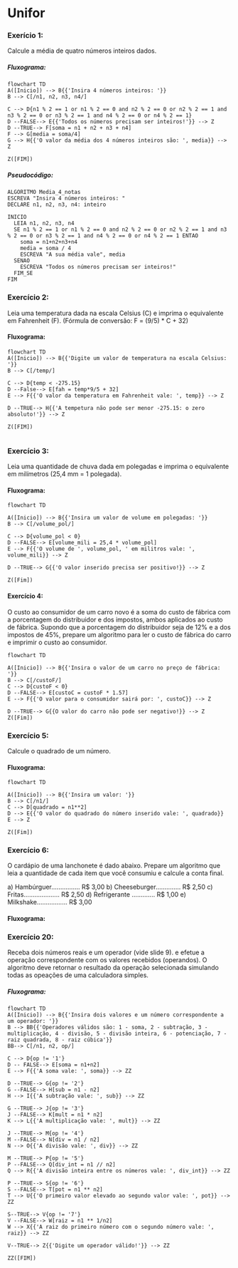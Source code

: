 # Unifor

### Exerício 1:
Calcule a média de quatro números inteiros dados.

##### Fluxograma:

```mermaid
flowchart TD
A([Inicio]) --> B{{'Insira 4 números inteiros: '}}
B --> C[/n1, n2, n3, n4/]

C --> D{n1 % 2 == 1 or n1 % 2 == 0 and n2 % 2 == 0 or n2 % 2 == 1 and n3 % 2 == 0 or n3 % 2 == 1 and n4 % 2 == 0 or n4 % 2 == 1}
D --FALSE--> E{{'Todos os números precisam ser inteiros!'}} --> Z
D --TRUE--> F[soma = n1 + n2 + n3 + n4]
F --> G[media = soma/4]
G --> H{{'O valor da média dos 4 números inteiros são: ', media}} --> Z

Z([FIM])
```

##### Pseudocódigo:

```
ALGORITMO Media_4_notas
ESCREVA "Insira 4 números inteiros: "
DECLARE n1, n2, n3, n4: inteiro

INICIO
  LEIA n1, n2, n3, n4
  SE n1 % 2 == 1 or n1 % 2 == 0 and n2 % 2 == 0 or n2 % 2 == 1 and n3 % 2 == 0 or n3 % 2 == 1 and n4 % 2 == 0 or n4 % 2 == 1 ENTAO
    soma = n1+n2+n3+n4
    media = soma / 4
    ESCREVA "A sua média vale", media
  SENAO
    ESCREVA "Todos os números precisam ser inteiros!"
  FIM_SE
FIM
```

### Exercício 2:
Leia uma temperatura dada na escala Celsius (C) e imprima o equivalente em Fahrenheit (F). (Fórmula de conversão: F = (9/5) * C + 32)

#### Fluxograma:

```mermaid
flowchart TD
A([Inicio]) --> B{{'Digite um valor de temperatura na escala Celsius: '}}
B --> C[/temp/]

C --> D{temp < -275.15}
D --False--> E[fah = temp*9/5 + 32]
E --> F{{'O valor da temperatura em Fahrenheit vale: ', temp}} --> Z

D --TRUE--> H{{'A tempetura não pode ser menor -275.15: o zero absoluto!'}} --> Z

Z([FIM])


```

### Exercício 3:

Leia uma quantidade de chuva dada em polegadas e imprima o equivalente em milímetros (25,4 mm = 1 polegada).

#### Fluxograma:

```mermaid
flowchart TD

A([Inicio]) --> B{{'Insira um valor de volume em polegadas: '}}
B --> C[/volume_pol/]

C --> D{volume_pol < 0}
D --FALSE--> E[volume_mili = 25,4 * volume_pol]
E --> F{{'O volume de ', volume_pol, ' em militros vale: ', volume_mili}} --> Z

D --TRUE--> G{{'O valor inserido precisa ser positivo!}} --> Z

Z([Fim])
```

#### Exercício 4:

O custo ao consumidor de um carro novo é a soma do custo de fábrica com a porcentagem do distribuidor e dos impostos, ambos aplicados ao custo de fábrica. Supondo que a porcentagem do distribuidor seja de 12% e a dos impostos de 45%, prepare um algoritmo para ler o custo de fábrica do carro e imprimir o custo ao consumidor.

```mermaid
flowchart TD

A([Inicio]) --> B{{'Insira o valor de um carro no preço de fábrica: '}}
B --> C[/custoF/]
C --> D{custoF < 0}
D --FALSE--> E[custoC = custoF * 1.57]
E --> F{{'O valor para o consumidor sairá por: ', custoC}} --> Z

D --TRUE--> G{{O valor do carro não pode ser negativo!}} --> Z
Z([Fim])
```

### Exercício 5:
Calcule o quadrado de um número.

#### Fluxograma:

```mermaid
flowchart TD

A([Inicio]) --> B{{'Insira um valor: '}}
B --> C[/n1/]
C --> D[quadrado = n1**2]
D --> E{{'O valor do quadrado do número inserido vale: ', quadrado}}
E --> Z

Z([Fim])
```

### Exercício 6:
O cardápio de uma lanchonete é dado abaixo. Prepare um algoritmo que leia a quantidade de cada item que você consumiu e calcule a conta final.

a) Hambúrguer................ R$ 3,00
b) Cheeseburger.............. R$ 2,50
c) Fritas.................... R$ 2,50
d) Refrigerante ............. R$ 1,00
e) Milkshake................. R$ 3,00

#### Fluxograma:


### Exercício 20:

Receba dois números reais e um operador (vide slide 9). e efetue a operação correspondente com os valores recebidos (operandos). O algoritmo deve retornar o resultado da operação selecionada simulando todas as opeações de uma calculadora simples.

##### Fluxograma:

```mermaid
flowchart TD
A([Inicio]) --> B{{'Insira dois valores e um número correspondente a um operador: '}}
B --> BB{{'Operadores válidos são: 1 - soma, 2 - subtração, 3 - multiplicação, 4 - divisão, 5 - divisão inteira, 6 - potenciação, 7 - raiz quadrada, 8 - raiz cúbica'}}
BB--> C[/n1, n2, op/]

C --> D{op != '1'}
D -- FALSE--> E[soma = n1+n2]
E --> F{{'A soma vale: ', soma}} --> ZZ

D --TRUE--> G{op != '2'}
G --FALSE--> H[sub = n1 - n2]
H --> I{{'A subtração vale: ', sub}} --> ZZ

G --TRUE--> J{op != '3'}
J --FALSE--> K[mult = n1 * n2]
K --> L{{'A multiplicação vale: ', mult}} --> ZZ

J --TRUE--> M{op != '4'}
M --FALSE--> N[div = n1 / n2]
N --> O{{'A divisão vale: ', div}} --> ZZ

M --TRUE--> P{op != '5'}
P --FALSE--> Q[div_int = n1 // n2]
Q --> R{{'A divisão inteira entre os números vale: ', div_int}} --> ZZ

P --TRUE--> S{op != '6'}
S --FALSE--> T[pot = n1 ** n2]
T --> U{{'O primeiro valor elevado ao segundo valor vale: ', pot}} --> ZZ

S--TRUE--> V{op != '7'}
V --FALSE--> W[raiz = n1 ** 1/n2]
W --> X{{'A raiz do primeiro número com o segundo número vale: ', raiz}} --> ZZ

V--TRUE--> Z{{'Digite um operador válido!'}} --> ZZ

ZZ([FIM])

```

